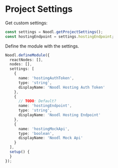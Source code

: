 # Project Settings

Get custom settings:
```ts
const settings = Noodl.getProjectSettings();
const hostingEndpoint = settings.hostingEndpoint;
```

Define the module with the settings.
```ts
Noodl.defineModule({
  reactNodes: [],
  nodes: [],
  settings: [
    {
      name: 'hostingAuthToken',
      type: 'string',
      displayName: 'Noodl Hosting Auth Token'
    },
    {
      // TODO: Default?
      name: 'hostingEndpoint',
      type: 'string',
      displayName: 'Noodl Hosting Endpoint'
    },
    {
      name: 'hostingMockApi',
      type: 'boolean',
      displayName: 'Noodl Mock Api'
    }
  ],
  setup() {
  }
});
```
